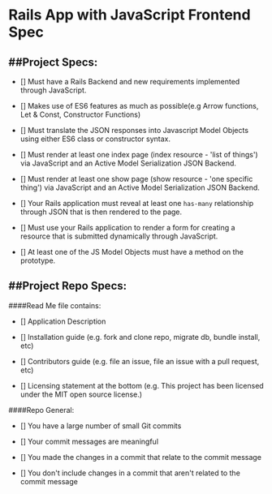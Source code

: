 # Rails App with JavaScript Frontend Spec

##Project Specs:
---

- [] Must have a Rails Backend and new requirements implemented through JavaScript.
 
- [] Makes use of ES6 features as much as possible(e.g Arrow functions, Let & Const, Constructor Functions)

- [] Must translate the JSON responses into Javascript Model Objects using either ES6 class or constructor syntax. 

- [] Must render at least one index page (index resource - 'list of things') via JavaScript and an Active Model Serialization JSON Backend.

- [] Must render at least one show page (show resource - 'one specific thing') via JavaScript and an Active Model Serialization JSON Backend.

- [] Your Rails application must reveal at least one `has-many` relationship through JSON that is then rendered to the page.

- [] Must use your Rails application to render a form for creating a resource that is submitted dynamically through JavaScript.

- [] At least one of the JS Model Objects must have a method on the prototype.

##Project Repo Specs:
---

####Read Me file contains:

- [] Application Description

- [] Installation guide (e.g. fork and clone repo, migrate db, bundle install, etc)

- [] Contributors guide (e.g. file an issue, file an issue with a pull request, etc)

- [] Licensing statement at the bottom (e.g. This project has been licensed under the MIT open source license.)

####Repo General:

- [] You have a large number of small Git commits

- [] Your commit messages are meaningful

- [] You made the changes in a commit that relate to the commit message

- [] You don't include changes in a commit that aren't related to the commit message



